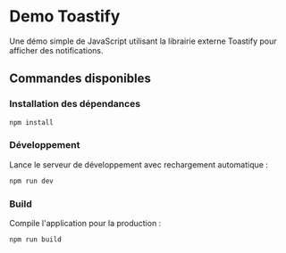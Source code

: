 # Demo Toastify

Une démo simple de JavaScript utilisant la librairie externe Toastify pour afficher des notifications.

## Commandes disponibles

### Installation des dépendances

```bash
npm install
```

### Développement

Lance le serveur de développement avec rechargement automatique :

```bash
npm run dev
```

### Build

Compile l'application pour la production :

```bash
npm run build
```
